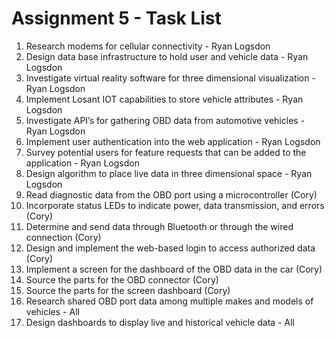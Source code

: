 # Assignment 5 - Task List
1. Research modems for cellular connectivity - Ryan Logsdon
2. Design data base infrastructure to hold user and vehicle data - Ryan Logsdon
3. Investigate virtual reality software for three dimensional visualization - Ryan Logsdon
4. Implement Losant IOT capabilities to store vehicle attributes - Ryan Logsdon
5. Investigate API’s for gathering OBD data from automotive vehicles - Ryan Logsdon
6. Implement user authentication into the web application - Ryan Logsdon
7. Survey potential users for  feature requests that can be added to the application - Ryan Logsdon
8. Design algorithm to place live data in three dimensional space - Ryan Logsdon
9. Read diagnostic data from the OBD port using a microcontroller (Cory)
10. Incorporate status LEDs to indicate power, data transmission, and errors (Cory)
11. Determine and send data through Bluetooth or through the wired connection (Cory)
12. Design and implement the web-based login to access authorized data (Cory)
13. Implement a screen for the dashboard of the OBD data in the car (Cory)
14. Source the parts for the OBD connector (Cory)
15. Source the parts for the screen dashboard (Cory)
16. Research shared OBD port data among multiple makes and models of vehicles - All
17. Design dashboards to display live and historical vehicle data - All
